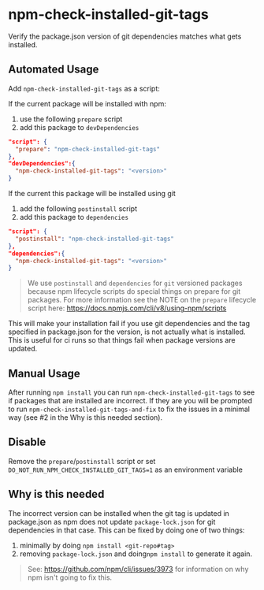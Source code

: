 # npm-check-installed-git-tags
Verify the package.json version of git dependencies matches what gets installed.

## Automated Usage
Add `npm-check-installed-git-tags` as a script:

If the current package will be installed with npm:
1. use the following `prepare` script
2. add this package to `devDependencies`
```json
"script": {
  "prepare": "npm-check-installed-git-tags"
},
"devDependencies":{
  "npm-check-installed-git-tags": "<version>"
}
```

If the current this package will be installed using git
1. add the following `postinstall` script
2. add this package to `dependencies`
```json
"script": {
  "postinstall": "npm-check-installed-git-tags"
},
"dependencies":{
  "npm-check-installed-git-tags": "<version>"
}
```

> We use `postinstall` and `dependencies` for `git` versioned packages because npm lifecycle scripts do special things on prepare for git packages. For more information see the NOTE on the `prepare` lifecycle script here: https://docs.npmjs.com/cli/v8/using-npm/scripts

This will make your installation fail if you use git dependencies and the tag specified in package.json for the version, is not actually what is installed. This is useful for ci runs so that things fail when package versions are updated.


## Manual Usage
After running `npm install` you can run `npm-check-installed-git-tags` to see if packages that are installed are incorrect. If they are you will be prompted to run `npm-check-installed-git-tags-and-fix` to fix the issues in a minimal way (see #2 in the Why is this needed section).

## Disable
Remove the `prepare`/`postinstall` script or set `DO_NOT_RUN_NPM_CHECK_INSTALLED_GIT_TAGS=1` as an environment variable

## Why is this needed

The incorrect version can be installed when the git tag is updated in package.json as npm does not update `package-lock.json` for git dependencies in that case. This can be fixed by doing one of two things:

1. minimally by doing `npm install <git-repo#tag>`
2. removing `package-lock.json` and doing`npm install` to generate it again.

> See: https://github.com/npm/cli/issues/3973 for information on why npm isn't going to fix this.

